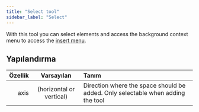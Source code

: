 ```yaml
---
title: "Select tool"
sidebar_label: "Select"
---
```



With this tool you can select elements and access the background context menu to access the [insert menu](../insert).

## Yapılandırma

| Özellik |        Varsayılan        | Tanım                                                                           |
| -------:|:------------------------:|:------------------------------------------------------------------------------- |
|    axis | (horizontal or vertical) | Direction where the space should be added. Only selectable when adding the tool |
